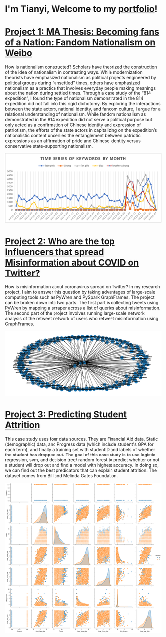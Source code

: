 # I'm Tianyi, Welcome to my [portfolio](http://vivianqian19.github.io)!

# [Project 1: MA Thesis: Becoming fans of a Nation: Fandom Nationalism on Weibo](https://drive.google.com/file/d/1q9V5n2iaOt_tfi_GTSlRIa-vGHEusqsB/view?usp=sharing)

How is nationalism constructed? Scholars have theorized the construction of the idea of nationalism in contrasting ways. While modernization theorists have emphasized nationalism as political projects engineered by political groups during “unsettled” times, others have emphasized nationalism as a practice that involves everyday people making meanings about the nation during settled times. Through a case study of the “814 expedition”, I found the type of nationalism demonstrated in the 814 expedition did not fall into this rigid dichotomy. By exploring the interactions between the state actors, national identity, and fandom culture, I argue for a relational understanding of nationalism. While fandom nationalism as demonstrated in the 814 expedition did not serve a political purpose but only acted as a confirmation of Chinese identity and expression of patriotism, the efforts of the state actors in capitalizing on the expedition’s nationalistic content underlies the entanglement between patriotic expressions as an affirmation of pride and Chinese identity versus conservative state-supporting nationalism.  

![](/image/Picture1.png)

# [Project 2: Who are the top Influencers that spread Misinformation about COVID on Twitter?](https://github.com/VivianQian19/Twitter-Misinformation-Network)

How is misinformation about coronavirus spread on Twitter? In my research project, I aim to answer this question by taking advantages of large-scale computing tools such as PyWren and PySpark GraphFrames. The project can be broken down into two parts. The first part is collecting tweets using PyWren by mapping a scraper across a list of queries about misinformation. The second part of the project involves running large-scale network analysis of the retweet network of users who retweet misinformation using GraphFrames.

![](/image/Picture2.png)

# [Project 3: Predicting Student Attrition](https://github.com/VivianQian19/Student-Attrition-Case-Study)
This case study uses four data sources. They are Financial Aid data, Static (demographic) data, and Progress data (which include student's GPA for each term), and finally a training set with studentID and labels of whether the student has dropped out. The goal of this case study is to use logistic regression, svm, and decision tree/ random forest to predict whehter or not a student will drop out and find a model with highest accuracy. In doing so, we can find out the best predicators that can explain student attrition. The dataset comes from Bill and Melinda Gates Foundation.

![](/image/Picture3.png)

